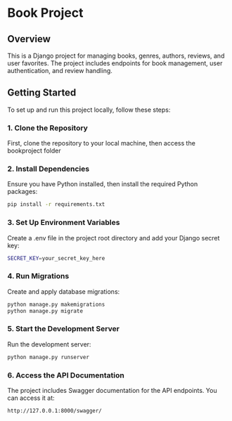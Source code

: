 # Book Project

## Overview

This is a Django project for managing books, genres, authors, reviews, and user favorites. The project includes endpoints for book management, user authentication, and review handling.

## Getting Started

To set up and run this project locally, follow these steps:

### 1. Clone the Repository

First, clone the repository to your local machine, then access the bookproject folder

### 2.  Install Dependencies

Ensure you have Python installed, then install the required Python packages:

```bash
pip install -r requirements.txt
```
### 3. Set Up Environment Variables
Create a .env file in the project root directory and add your Django secret key:

```bash
SECRET_KEY=your_secret_key_here
```

### 4. Run Migrations
Create and apply database migrations:
```bash
python manage.py makemigrations
python manage.py migrate
```

### 5. Start the Development Server
Run the development server:
```bash
python manage.py runserver
```

### 6. Access the API Documentation
The project includes Swagger documentation for the API endpoints. You can access it at:
```bash
http://127.0.0.1:8000/swagger/
```



